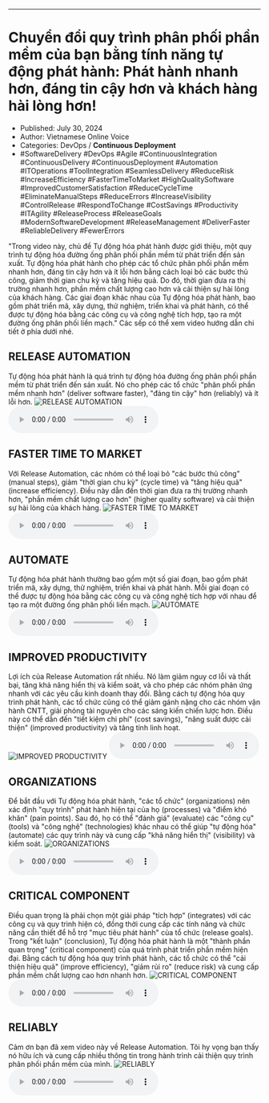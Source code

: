 
---

# Chuyển đổi quy trình phân phối phần mềm của bạn bằng tính năng tự động phát hành: Phát hành nhanh hơn, đáng tin cậy hơn và khách hàng hài lòng hơn!

- Published: July 30, 2024
- Author: Vietnamese Online Voice
- Categories: DevOps / **Continuous Deployment**
- #SoftwareDelivery #DevOps #Agile #ContinuousIntegration #ContinuousDelivery #ContinuousDeployment #Automation #ITOperations #ToolIntegration #SeamlessDelivery #ReduceRisk #IncreaseEfficiency #FasterTimeToMarket #HighQualitySoftware #ImprovedCustomerSatisfaction #ReduceCycleTime #EliminateManualSteps #ReduceErrors #IncreaseVisibility #ControlRelease #RespondToChange #CostSavings #Productivity #ITAgility #ReleaseProcess #ReleaseGoals #ModernSoftwareDevelopment #ReleaseManagement #DeliverFaster #ReliableDelivery #FewerErrors

"Trong video này, chủ đề Tự động hóa phát hành được giới thiệu, một quy trình tự động hóa đường ống phân phối phần mềm từ phát triển đến sản xuất. Tự động hóa phát hành cho phép các tổ chức phân phối phần mềm nhanh hơn, đáng tin cậy hơn và ít lỗi hơn bằng cách loại bỏ các bước thủ công, giảm thời gian chu kỳ và tăng hiệu quả. Do đó, thời gian đưa ra thị trường nhanh hơn, phần mềm chất lượng cao hơn và cải thiện sự hài lòng của khách hàng. Các giai đoạn khác nhau của Tự động hóa phát hành, bao gồm phát triển mã, xây dựng, thử nghiệm, triển khai và phát hành, có thể được tự động hóa bằng các công cụ và công nghệ tích hợp, tạo ra một đường ống phân phối liền mạch." Các sếp có thể xem video hướng dẫn chi tiết ở phía dưới nhé.


## RELEASE AUTOMATION

Tự động hóa phát hành là quá trình tự động hóa đường ống phân phối phần mềm từ phát triển đến sản xuất. Nó cho phép các tổ chức "phân phối phần mềm nhanh hơn" (deliver software faster), "đáng tin cậy" hơn (reliably) và ít lỗi hơn.
![RELEASE AUTOMATION](https://http-archiver-apis-production-80.schnworks.com/storage/images/transitions/2024-07-30/transition-10016915925-Montserrat-Bold-512DA8.jpg)
<audio controls>
    <source src="https://http-archiver-apis-production-80.schnworks.com/storage/storage/audio/file-11261269407.mp3" type="audio/mpeg">
</audio>



## FASTER TIME TO MARKET

Với Release Automation, các nhóm có thể loại bỏ "các bước thủ công" (manual steps), giảm "thời gian chu kỳ" (cycle time) và "tăng hiệu quả" (increase efficiency). Điều này dẫn đến thời gian đưa ra thị trường nhanh hơn, "phần mềm chất lượng cao hơn" (higher quality software) và cải thiện sự hài lòng của khách hàng.
![FASTER TIME TO MARKET](https://http-archiver-apis-production-80.schnworks.com/storage/images/transitions/2024-07-30/transition-3539487273-Montserrat-Bold-512DA8.jpg)
<audio controls>
    <source src="https://http-archiver-apis-production-80.schnworks.com/storage/storage/audio/file-4299148666.mp3" type="audio/mpeg">
</audio>



## AUTOMATE

Tự động hóa phát hành thường bao gồm một số giai đoạn, bao gồm phát triển mã, xây dựng, thử nghiệm, triển khai và phát hành. Mỗi giai đoạn có thể được tự động hóa bằng các công cụ và công nghệ tích hợp với nhau để tạo ra một đường ống phân phối liền mạch.
![AUTOMATE](https://http-archiver-apis-production-80.schnworks.com/storage/images/transitions/2024-07-30/transition--23787700137-Montserrat-Thin-9C27B0.jpg)
<audio controls>
    <source src="https://http-archiver-apis-production-80.schnworks.com/storage/storage/audio/file-19144485533.mp3" type="audio/mpeg">
</audio>



## IMPROVED PRODUCTIVITY

Lợi ích của Release Automation rất nhiều. Nó làm giảm nguy cơ lỗi và thất bại, tăng khả năng hiển thị và kiểm soát, và cho phép các nhóm phản ứng nhanh với các yêu cầu kinh doanh thay đổi. Bằng cách tự động hóa quy trình phát hành, các tổ chức cũng có thể giảm gánh nặng cho các nhóm vận hành CNTT, giải phóng tài nguyên cho các sáng kiến ​​chiến lược hơn. Điều này có thể dẫn đến "tiết kiệm chi phí" (cost savings), "năng suất được cải thiện" (improved productivity) và tăng tính linh hoạt.
![IMPROVED PRODUCTIVITY](https://http-archiver-apis-production-80.schnworks.com/storage/images/transitions/2024-07-30/transition--8264363260-Montserrat-Regular-283593.jpg)
<audio controls>
    <source src="https://http-archiver-apis-production-80.schnworks.com/storage/storage/audio/file-41966272163.mp3" type="audio/mpeg">
</audio>



## ORGANIZATIONS

Để bắt đầu với Tự động hóa phát hành, "các tổ chức" (organizations) nên xác định "quy trình" phát hành hiện tại của họ (processes) và "điểm khó khăn" (pain points). Sau đó, họ có thể "đánh giá" (evaluate) các "công cụ" (tools) và "công nghệ" (technologies) khác nhau có thể giúp "tự động hóa" (automate) các quy trình này và cung cấp "khả năng hiển thị" (visibility) và kiểm soát.
![ORGANIZATIONS](https://http-archiver-apis-production-80.schnworks.com/storage/images/transitions/2024-07-30/transition-15247423516-Montserrat-ExtraBold-303F9F.jpg)
<audio controls>
    <source src="https://http-archiver-apis-production-80.schnworks.com/storage/storage/audio/file-19415230873.mp3" type="audio/mpeg">
</audio>



## CRITICAL COMPONENT

Điều quan trọng là phải chọn một giải pháp "tích hợp" (integrates) với các công cụ và quy trình hiện có, đồng thời cung cấp các tính năng và chức năng cần thiết để hỗ trợ "mục tiêu phát hành" của tổ chức (release goals). Trong "kết luận" (conclusion), Tự động hóa phát hành là một "thành phần quan trọng" (critical component) của quá trình phát triển phần mềm hiện đại. Bằng cách tự động hóa quy trình phát hành, các tổ chức có thể "cải thiện hiệu quả" (improve efficiency), "giảm rủi ro" (reduce risk) và cung cấp phần mềm chất lượng cao hơn nhanh hơn.
![CRITICAL COMPONENT](https://http-archiver-apis-production-80.schnworks.com/storage/images/transitions/2024-07-30/transition--8336475930-Montserrat-Medium-7B1FA2.jpg)
<audio controls>
    <source src="https://http-archiver-apis-production-80.schnworks.com/storage/storage/audio/file-18824661466.mp3" type="audio/mpeg">
</audio>



## RELIABLY

Cảm ơn bạn đã xem video này về Release Automation. Tôi hy vọng bạn thấy nó hữu ích và cung cấp nhiều thông tin trong hành trình cải thiện quy trình phân phối phần mềm của mình.
![RELIABLY](https://http-archiver-apis-production-80.schnworks.com/storage/images/transitions/2024-07-30/transition--6216631973-Montserrat-SemiBold-673AB7.jpg)
<audio controls>
    <source src="https://http-archiver-apis-production-80.schnworks.com/storage/storage/audio/file-20636455279.mp3" type="audio/mpeg">
</audio>

